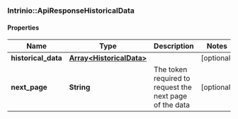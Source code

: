 ### Intrinio::ApiResponseHistoricalData

#### Properties
Name | Type | Description | Notes
------------ | ------------- | ------------- | -------------
**historical_data** | [**Array&lt;HistoricalData&gt;**](HistoricalData.md) |  | [optional] 
**next_page** | **String** | The token required to request the next page of the data | [optional] 


